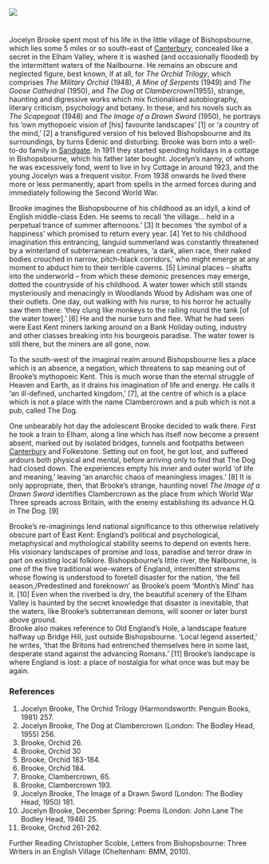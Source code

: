 <a href="https://dev.visual-essays.app"><img src="https://dev-visual-essays.netlify.app/images/ve-button.png"></a>
<param ve-config title="Jocelyn Brooke (1908-1966) " author="Carolyn Oulton" layout="vtl" banner="xxx">
<param ve-map center="Q375314" zoom="10">
<param ve-entity eid="Q12892">

#

Jocelyn Brooke spent most of his life in the little village of Bishopsbourne, which lies some 5 miles or so south-east of [Canterbury](/canterbury/20c-canterbury-home), concealed like a secret in the Elham Valley, where it is washed (and occasionally flooded) by the intermittent waters of the Nailbourne. He remains an obscure and neglected figure, best known, if at all, for _The Orchid Trilogy_, which comprises _The Military Orchid_ (1948), _A Mine of Serpents_ (1949) and _The Goose Cathedral_ (1950), and _The Dog at Clambercrown_(1955), strange, haunting and digressive works which mix fictionalised autobiography, literary criticism, psychology and botany. In these, and his novels such as _The Scapegoat_ (1948) and _The Image of a Drawn Sword_ (1950), he portrays his ‘own mythopoeic vision of [his] favourite landscapes’ [1] or ‘a country of the mind,’ [2] a transfigured version of his beloved Bishopsbourne and its surroundings, by turns Edenic and disturbing.
Brooke was born into a well-to-do family in [Sandgate](/placesqz/sandgate-overview). In 1911 they started spending holidays in a cottage in Bishopsbourne, which his father later bought. Jocelyn’s nanny, of whom he was excessively fond, went to live in Ivy Cottage in around 1923, and the young Jocelyn was a frequent visitor. From 1938 onwards he lived there more or less permanently, apart from spells in the armed forces during and immediately following the Second World War. 

Brooke imagines the Bishopsbourne of his childhood as an idyll, a kind of English middle-class Eden. He seems to recall ‘the village… held in a perpetual trance of summer afternoons.’ [3] It becomes ‘the symbol of a happiness’ which promised to return every year. [4]
Yet to his childhood imagination this entrancing, languid summerland was constantly threatened by a winterland of subterranean creatures, ‘a dark, alien race, their naked bodies crouched in narrow, pitch-black corridors,’ who might emerge at any moment to abduct him to their terrible caverns. [5] Liminal places – shafts into the underworld – from which these demonic presences may emerge, dotted the countryside of his childhood. A water tower which still stands mysteriously and menacingly in Woodlands Wood by Adisham was one of their outlets. One day, out walking with his nurse, to his horror he actually saw them there: ‘they clung like monkeys to the railing round the tank [of the water tower].’ [6] He and the nurse turn and flee. What he had seen were East Kent miners larking around on a Bank Holiday outing, industry and other classes breaking into his bourgeois paradise. The water tower is still there, but the miners are all gone, now.

To the south-west of the imaginal realm around Bishopsbourne lies a place which is an absence, a negation, which threatens to sap meaning out of Brooke’s mythopoeic Kent. This is much worse than the eternal struggle of Heaven and Earth, as it drains his imagination of life and energy. He calls it ‘an ill-defined, uncharted kingdom,’ [7], at the centre of which is a place which is not a place with the name Clambercrown and a pub which is not a pub, called The Dog. 

One unbearably hot day the adolescent Brooke decided to walk there. First he took a train to Elham, along a line which has itself now become a present absent, marked out by isolated bridges, tunnels and footpaths between [Canterbury](/canterbury/20c-canterbury-home) and Folkestone. Setting out on foot, he got lost, and suffered ardours both physical and mental, before arriving only to find that The Dog had closed down. The experiences empty his inner and outer world ‘of life and meaning,’ leaving ‘an anarchic chaos of meaningless images.’ [8] It is only appropriate, then, that Brooke’s strange, haunting novel _The Image of a Drawn Sword_ identifies Clambercrown as the place from which World War Three spreads across Britain, with the enemy establishing its advance H.Q. in The Dog. [9]

Brooke’s re-imaginings lend national significance to this otherwise relatively obscure part of East Kent: England’s political and psychological, metaphysical and mythological stability seems to depend on events here. His visionary landscapes of promise and loss, paradise and terror draw in part on existing local folklore. Bishopsbourne’s little river, the Nailbourne, is one of the five traditional woe-waters of England, intermittent streams whose flowing is understood to foretell disaster for the nation, ‘the fell season,/Predestined and foreknown’ as Brooke’s poem ‘Month’s Mind’ has it. [10] Even when the riverbed is dry, the beautiful scenery of the Elham Valley is haunted by the secret knowledge that disaster is inevitable, that the waters, like Brooke’s subterranean demons, will sooner or later burst above ground.  
Brooke also makes reference to Old England’s Hole, a landscape feature halfway up Bridge Hill, just outside Bishopsbourne. ‘Local legend asserted,’ he writes, ‘that the Britons had entrenched themselves here in some last, desperate stand against the advancing Romans.’ [11] Brooke’s landscape is where England is lost: a place of nostalgia for what once was but may be again.

### References
1. Jocelyn Brooke, The Orchid Trilogy (Harmondsworth: Penguin Books, 1981) 257.
2. Jocelyn Brooke, The Dog at Clambercrown (London: The Bodley Head, 1955) 256. 
3. Brooke, Orchid 26.
4. Brooke, Orchid 30
5. Brooke, Orchid 183-184.
6. Brooke, Orchid 184.
7. Brooke, Clambercrown, 65.
8. Brooke, Clambercrown 193.
9. Jocelyn Brooke, The Image of a Drawn Sword (London: The Bodley Head, 1950) 181.
10. Jocelyn Brooke, December Spring: Poems (London: John Lane The Bodley Head, 1946) 25.
11. Brooke, Orchid 261-262.

Further Reading
Christopher Scoble, Letters from Bishopsbourne: Three Writers in an English Village (Cheltenham: BMM, 2010).
